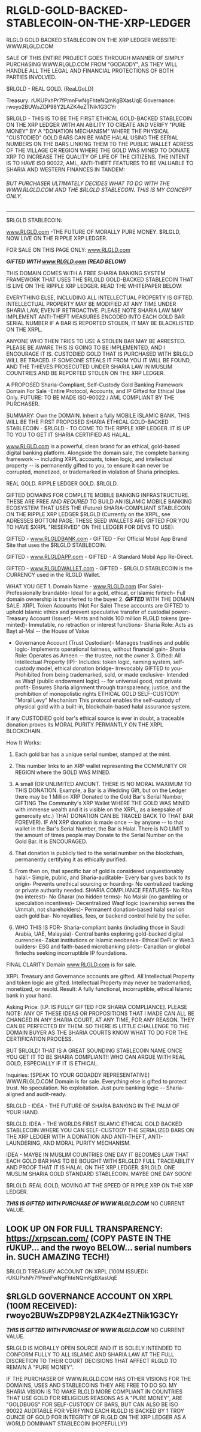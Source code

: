 # RLGLD-GOLD-BACKED-STABLECOIN-ON-THE-XRP-LEDGER
RLGLD GOLD BACKED STABLECOIN ON THE XRP LEDGER
WEBSITE: WWW.RLGLD.COM

SALE OF THIS ENTIRE PROJECT GOES THROUGH MANNER OF SIMPLY PURCHASING WWW.RLGLD.COM FROM "GODADDY", AS THEY WILL HANDLE ALL THE LEGAL AND FINANCIAL PROTECTIONS OF BOTH PARTIES INVOLVED.

$RLGLD - REAL GOLD. (ReaLGoLD)

Treasury:
rUKUPxhPr7fPmnFwNgFhteNQmKgBXasUqE
Governance:
rwoyo2BUWsZDP98Y2LAZK4eZTNik1G3CYr

$RLGLD - THIS IS TO BE THE FIRST ETHICAL GOLD-BACKED STABLECOIN ON THE XRP LEDGER WITH AN ABILITY TO CREATE AND VERIFY "PURE MONEY" BY A "DONATION MECHANISM" WHERE THE PHYSICAL "CUSTODIED" GOLD BARS CAN BE MADE HALAL USING THE SERIAL NUMBERS ON THE BARS LINKING THEM TO THE PUBLIC WALLET ADRESS OF THE VILLAGE OR REGION WHERE THE GOLD WAS MINED TO DONATE XRP TO INCREASE THE QUALITY OF LIFE OF THE CITIZENS. THE INTENT IS TO HAVE ISO 90022, AML, ANTI-THEFT FEATURES TO BE VALUABLE TO SHARIA AND WESTERN FINANCES IN TANDEM:

###### BUT PURCHASER ULTIMATELY DECIDES WHAT TO DO WITH THE WWW.RLGLD.COM AND THE $RLGLD STABLECOIN. THIS IS MY CONCEPT ONLY.

----------------------------------------------------------------------

$RLGLD STABLECOIN:

www.RLGLD.com -THE FUTURE OF MORALLY PURE MONEY. $RLGLD, NOW LIVE ON THE RIPPLE XRP LEDGER.

FOR SALE ON THIS PAGE ONLY: www.RLGLD.com

*****GIFTED WITH www.RLGLD.com (READ BELOW)*****

THIS DOMAIN COMES WITH A FREE SHARIA BANKING SYSTEM FRAMEWORK THAT USES THE $RLGLD GOLD-BACKED STABLECOIN THAT IS LIVE ON THE RIPPLE XRP LEDGER. READ THE WHITEPAPER BELOW:

EVERYTHING ELSE, INCLUDING ALL INTELLECTUAL PROPERTY IS GIFTED. INTELLECTUAL PROPERTY MAY BE MODIFIED AT ANY TIME UNDER SHARIA LAW, EVEN IF RETROACTIVE. PLEASE NOTE SHARIA LAW MAY IMPLEMENT ANTI-THEFT MEASURES ENCODED INTO EACH GOLD BAR SERIAL NUMBER IF A BAR IS REPORTED STOLEN, IT MAY BE BLACKLISTED ON THE XRPL.

ANYONE WHO THEN TRIES TO USE A STOLEN BAR MAY BE ARRESTED. PLEASE BE AWARE THIS IS GOING TO BE IMPLEMENTED, AND I ENCOURAGE IT IS. CUSTODIED GOLD THAT IS PURCHASED WITH $RLGLD WILL BE TRACED. IF SOMEONE STEALS IT FROM YOU IT WILL BE FOUND, AND THE THIEVES PROSECUTED UNDER SHARIA LAW IN MUSLIM COUNTRIES AND BE REPORTED STOLEN ON THE XRP LEDGER.

A PROPOSED Sharia-Compliant, Self-Custody Gold Banking Framework Domain For Sale -Entire Protocol, Accounts, and IP Gifted for Ethical Use Only. FUTURE: TO BE MADE ISO-90022 / AML COMPLIANT BY THE PURCHASER.

SUMMARY: Own the DOMAIN. Inherit a fully MOBILE ISLAMIC BANK. THIS WILL BE THE FIRST PROPOSED SHARIA ETHICAL GOLD-BACKED STABLECOIN - $RLGLD - TO COME TO THE RIPPLE XRP LEDGER. IT IS UP TO YOU TO GET IT SHARIA CERTIFIED AS HALAL.

www.RLGLD.com is a powerful, clean brand for an ethical, gold-based digital banking platform. Alongside the domain sale, the complete banking framework -- including XRPL accounts, token logic, and intellectual property -- is permanently gifted to you, to ensure it can never be corrupted, monetized, or trademarked in violation of Sharia principles.

REAL GOLD. RIPPLE LEDGER GOLD. $RLGLD.

GIFTED DOMAINS FOR COMPLETE MOBILE BANKING INFRASTRUCTURE. THESE ARE FREE AND *REQURED* TO BUILD AN ISLAMIC MOBILE BANKING ECOSYSTEM THAT USES THE (Future) SHARIA-COMPLIANT STABLECOIN ON THE RIPPLE XRP LEDGER $RLGLD (Currently on the XRPL, see ADRESSES BOTTOM PAGE. THESE SEED WALLETS ARE GIFTED FOR YOU TO HAVE $XRPL "RESERVED" ON THE LEDGER FOR DEVS TO USE):

GIFTED - www.RLGLDBANK.com - GIFTED - For Official Mobil App Brand Site that uses the $RLGLD STABLECOIN.

GIFTED - www.RLGLDAPP.com - GIFTED - A Standard Mobil App Re-Direct.

GIFTED - www.RLGLDWALLET.com - GIFTED - $RLGLD STABLECOIN is the CURRENCY used in the RLGLD Wallet.

WHAT YOU GET 1. Domain Name - www.RLGLD.com (For Sale)- Professionally brandable- Ideal for a gold, ethical, or Islamic fintech- Full domain ownership is transferred to the buyer 2. ***GIFTED*** WITH THE DOMAIN SALE: XRPL Token Accounts (Not For Sale) These accounts are GIFTED to uphold Islamic ethics and prevent speculative transfer of custodial power:- Treasury Account (Issuer)- Mints and holds 100 million RLGLD tokens (pre-minted)- Immutable, no retraction or interest functions- Sharia Role: Acts as Bayt al-Mal -- the House of Value

- Governance Account (Trust Custodian)- Manages trustlines and public logic- Implements operational fairness, without financial gain- Sharia Role: Operates as Ameen -- the trustee, not the owner 3. Gifted: All Intellectual Property (IP)- Includes: token logic, naming system, self-custody model, ethical donation bridge- Irrevocably GIFTED to you- Prohibited from being trademarked, sold, or made exclusive- Intended as Waqf (public endowment logic) -- for universal good, not private profit- Ensures Sharia alignment through transparency, justice, and the prohibition of monopolistic rights ETHICAL GOLD SELF-CUSTODY: "Moral Levy" Mechanism This protocol enables the self-custody of physical gold with a built-in, blockchain-based halal assurance system.

If any CUSTODIED gold bar's ethical source is ever in doubt, a traceable donation proves its MORAL PURITY PERMANTLY ON THE XRPL BLOCKCHAIN.

How It Works:

1. Each gold bar has a unique serial number, stamped at the mint.

2. This number links to an XRP wallet representing the COMMUNITY OR REGION where the GOLD WAS MINED.

3. A small (OR UNLIMITED AMOUNT. THERE IS NO MORAL MAXIMUM TO THIS DONATION. Example, a Bar is a Wedding Gift, but on the Ledger there may be 1 Million XRP Donated to the Gold Bar's Serial Number, GIFTING The Community's XRP Wallet WHERE THE GOLD WAS MINED with immense wealth and it is visible on the XRPL, as a keepsake of generosity etc.) THAT DONATION CAN BE TRACED BACK TO THAT BAR FOREVER). IF AN XRP donation is made once -- by anyone -- to that wallet in the Bar's Serial Number, the Bar is Halal. There is NO LIMIT to the amount of times people may Donate to the Serial Number on the Gold Bar. It is ENCOURAGED.

4. That donation is publicly tied to the serial number on the blockchain, permanently certifying it as ethically purified.

5. From then on, that specific bar of gold is considered unquestionably halal.- Simple, public, and Sharia-auditable- Every bar gives back to its origin- Prevents unethical sourcing or hoarding- No centralized tracking or private authority needed. SHARIA COMPLIANCE FEATURES- No Riba (no interest)- No Gharar (no hidden terms)- No Maisir (no gambling or speculation incentives)- Decentralized Waqf logic (ownership serves the Ummah, not shareholders)- Permanent donation-based halal seal on each gold bar- No royalties, fees, or backend control held by the seller.

6. WHO THIS IS FOR- Sharia-compliant banks (including those in Saudi Arabia, UAE, Malaysia)- Central banks exploring gold-backed digital currencies- Zakat institutions or Islamic neobanks- Ethical DeFi or Web3 builders- ESG and faith-based microbanking pilots- Canadian or global fintechs seeking incorruptible IP foundations.

FINAL CLARITY Domain www.RLGLD.com is for sale.

XRPL Treasury and Governance accounts are gifted. All Intellectual Property and token logic are gifted. Intellectual Property may never be trademarked, monetized, or resold. Result: A fully functional, incorruptible, ethical Islamic bank in your hand.

Asking Price: [I.P. IS FULLY GIFTED FOR SHARIA COMPLIANCE]. PLEASE NOTE: ANY OF THESE IDEAS OR PROPOSITIONS THAT I MADE CAN ALL BE CHANGED IN ANY SHARIA COURT, AT ANY TIME, FOR ANY REASON. THEY CAN BE PERFECTED BY THEM. SO THERE IS LITTLE CHALLENGE TO THE DOMAIN BUYER AS THE SHARIA COURTS KNOW WHAT TO DO FOR THE CERTIFICATION PROCESS.

BUT $RLGLD! THAT IS A GREAT SOUNDING STABLECOIN NAME ONCE YOU GET IT TO BE SHARIA COMPLIANT!! WHO CAN ARGUE WITH REAL GOLD, ESPECIALLY IF IT IS ETHICAL.

Inquiries: [SPEAK TO YOUR GODADDY REPRESENTATIVE] WWW.RLGLD.COM Domain is for sale. Everything else is gifted to protect trust. No speculation. No exploitation. Just pure banking logic -- Sharia-aligned and audit-ready.

$RLGLD - IDEA - THE FUTURE OF SHARIA BANKING IN THE PALM OF YOUR HAND.

$RLGLD. IDEA - THE WORLDS FIRST ISLAMIC ETHICAL GOLD BACKED STABLECOIN WHERE YOU CAN SELF-CUSTODY THE SERIALIZED BARS ON THE XRP LEDGER WITH A DONATION AND ANTI-THEFT, ANTI-LAUNDERING, AND MORAL PURITY MECHANISM.

IDEA - MAYBE IN MUSLIM COUNTRIES ONE DAY IT BECOMES LAW THAT EACH GOLD BAR HAS TO BE BOUGHT WITH $RLGLD? FULL TRACEABILITY AND PROOF THAT IT IS HALAL ON THE XRP LEDGER. $RLGLD. ONE MUSLIM SHARIA GOLD STANDARD STABLECOIN. MAYBE ONE DAY SOON!

$RLGLD. REAL GOLD, MOVING AT THE SPEED OF RIPPLE XRP ON THE XRP LEDGER.

***THIS IS GIFTED WITH PURCHASE OF WWW.RLGLD.COM*** NO CURRENT VALUE.

LOOK UP ON FOR FULL TRANSPARENCY: https://xrpscan.com/ (COPY PASTE IN THE rUKUP... and the rwoyo BELOW... serial numbers in. SUCH AMAZING TECH!)
-----------------------------------------------------------
$RLGLD TREASURY ACCOUNT ON XRPL (100M ISSUED):
rUKUPxhPr7fPmnFwNgFhteNQmKgBXasUqE

$RLGLD GOVERNANCE ACCOUNT ON XRPL (100M RECEIVED):
rwoyo2BUWsZDP98Y2LAZK4eZTNik1G3CYr
-----------------------------------------------------------
***THIS IS GIFTED WITH PURCHASE OF WWW.RLGLD.COM*** NO CURRENT VALUE.

$RLGLD IS MORALLY OPEN SOURCE AND IT IS SOLELY INTENDED TO CONFORM FULLY TO ALL ISLAMIC AND SHARIA LAW AT THE FULL DISCRETION TO THEIR COURT DECISIONS THAT AFFECT RLGLD TO REMAIN A "PURE MONEY".

IF THE PURCHASER OF WWW.RLGLD.COM HAS OTHER VISIONS FOR THE DOMAINS, USES AND STABLECOINS THEY ARE FREE TO DO SO. MY SHARIA VISION IS TO MAKE RLGLD MORE COMPLIANT IN COUNTRIES THAT USE GOLD FOR RELIGIOUS REASONS AS A "PURE MONEY", ARE "GOLDBUGS" FOR SELF-CUSTODY OF BARS, BUT CAN ALSO BE ISO 90022 AUDITABLE FOR VERIFYING EACH RLGLD IS BACKED BY 1 TROY OUNCE OF GOLD FOR INTEGRITY OF RLGLD ON THE XRP LEDGER AS A WORLD DOMINANT STABLECOIN (HOPEFULLY!)
